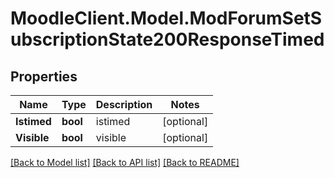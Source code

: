# MoodleClient.Model.ModForumSetSubscriptionState200ResponseTimed

## Properties

Name | Type | Description | Notes
------------ | ------------- | ------------- | -------------
**Istimed** | **bool** | istimed | [optional] 
**Visible** | **bool** | visible | [optional] 

[[Back to Model list]](../README.md#documentation-for-models) [[Back to API list]](../README.md#documentation-for-api-endpoints) [[Back to README]](../README.md)


